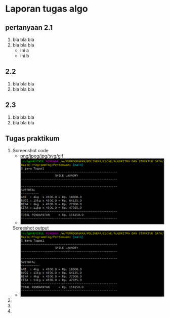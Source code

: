# Laporan tugas algo

## pertanyaan 2.1
1. bla bla bla
2. bla bla bla
    * ini a
    * ini b 

## 2.2
1. bla bla bla
2. bla bla bla

## 2.3
1. bla bla bla
2. bla bla bla

## Tugas praktikum
1. Screenshot code
    * png/jpeg/jpg/svg/gif
    * <img src="./ss/Tugas_1.png">
   Screeshot output
    * <img src="./ss/Tugas_1.png">
2. 
3. 
4. 
